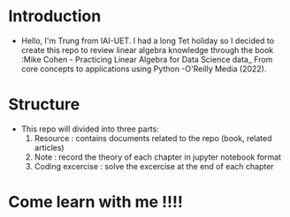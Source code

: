 # Introduction 
- Hello, I'm Trung from IAI-UET. I had a long Tet holiday so I decided to create this repo to review linear algebra knowledge through the book :Mike Cohen - Practicing Linear Algebra for Data Science data_ From core concepts to applications using Python -O'Reilly Media (2022).
# Structure 
- This repo will divided into three parts: 
    1. Resource : contains documents related to the repo (book, related articles)
    2. Note : record the theory of each chapter in jupyter notebook format 
    3. Coding excercise : solve the excercise at the end of each chapter 
# Come learn with me !!!!